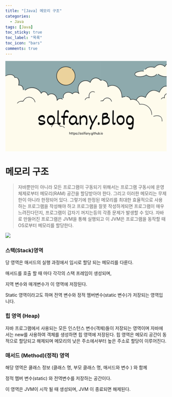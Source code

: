 ```yaml
---
title: "[Java] 메모리 구조"
categories:
  - Java
tags: [Java]
toc_sticky: true
toc_label: "목록"
toc_icon: "bars"
comments: true
---
```


![Untitled](https://github.com/solfany/solfany.github.io/blob/master/blog/blog-main/1.png?raw=true)

# 메모리 구조

> 자바뿐만이 아니라 모든 프로그램이 구동되기 위해서는 프로그램 구동시에 운영체제로부터 메모리(RAM) 공간을 할당받아야 한다. 그리고 이러한 메모리는 무제한이 아니라 한정되어 있다.
> 그렇기에 한정된 메모리를 최대한 효율적으로 사용하는 프로그램을 작성해야 하고 프로그램을 잘못 작성하게되면 프로그램이 매우 느려진다던지, 프로그램이 갑자기 꺼지는등의 각종 문제가 발생할 수 있다.
> 자바로 만들어진 프로그램은 JVM을 통해 실행되고 이 JVM은 프로그램을 동작할 때 OS로부터 메모리를 할당한다.

<img src= "https://github.com/solfany/solfany.github.io/assets/123814718/b1cd680f-1f94-4244-811b-99153f349952"  width="300" />

### 스택(Stack)영역

당 영역은 매서드의 실행 과정에서 임시로 할당 되는 메모리를 다룬다.

매서드를 호출 할 때 마다 각각의 스택 프레임이 생성되며,

지역 변수와 매개변수가 이 영역에 저장된다.

Static 영역이라고도 하며 전역 변수와 정적 멤버변수(static 변수)가 저장되는 영역입니다.

### 힙 영역 (Heap)

자바 프로그램에서 사용되는 모든 인스턴스 변수(객체)들이 저장되는 영역이며 자바에서는 new를 사용하여 객체를 생성하면 힙 영역에 저장된다. 힙 영역은 메모리 공간이 동적으로 할당되고 해제되며 메모리의 낮은 주소에서부터 높은 주소로 할당이 이루어진다.

### 매서드 (Method)(정적) 영역

해당 영역은 쿨래스 정보 (클래스 명, 부모 클래스 명, 매서드와 변수 ) 와 함께

정적 멤버 변수(static) 와 전역변수를 저장하는 공간이다.

이 영역은 JVM이 시작 될 때 생성되며, JVM 이 종료되면 해제된다.
